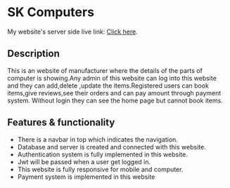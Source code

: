 # SK Computers

My website's server side live link: [Click here](https://gym-equipment-warehouse.web.app/).

## Description
This is an website of manufacturer where the details of the parts of computer is showing.Any admin of this website can log  into this website and they can add,delete ,update the items.Registered users can book items,give reviews,see their orders and can pay amount through payment system. Without login they can see the home page but cannot book items.

## Features & functionality
* There is a navbar in top which indicates the navigation.
* Database and server is created and connected with this website.
* Authentication system is fully implemented in this website.
* Jwt will be passed when a user get logged in.
* This website is fully responsive for mobile and computer. 
* Payment system is implemented in this website